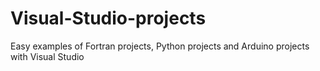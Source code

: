 # Visual-Studio-projects
Easy examples of Fortran projects, Python projects and Arduino projects with Visual Studio 
